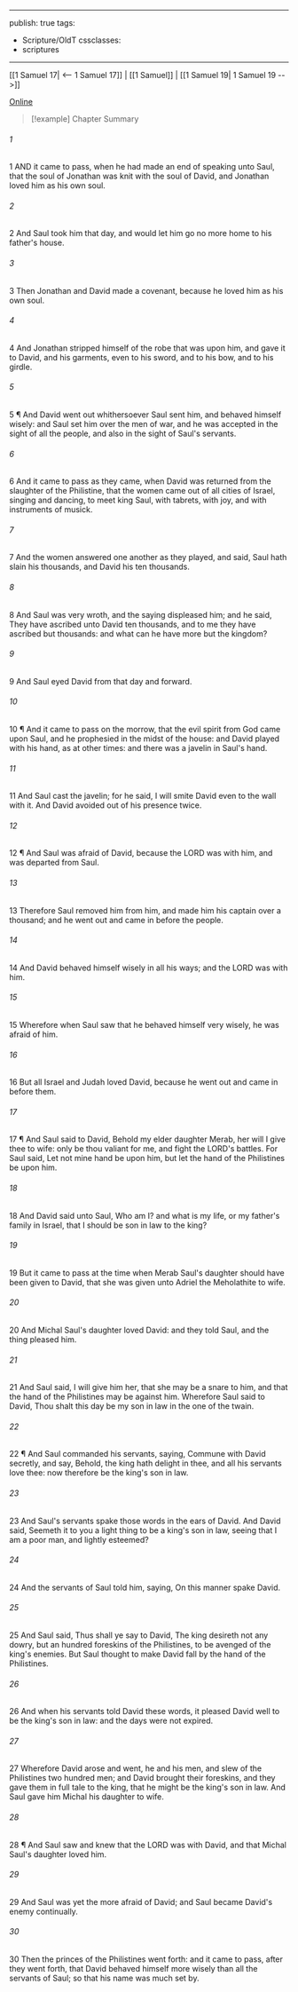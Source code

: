

---
publish: true
tags:
  - Scripture/OldT
cssclasses:
  - scriptures
---
[[1 Samuel 17| <-- 1 Samuel 17]] | [[1 Samuel]] | [[1 Samuel 19| 1 Samuel 19 -->]]

[Online](https://churchofjesuschrist.org/study/scriptures/ot/1-sam/18?lang=eng)

>[!example] Chapter Summary
>
###### 1
1 AND it came to pass, when he had made an end of speaking unto Saul, that the soul of Jonathan was knit with the soul of David, and Jonathan loved him as his own soul.
###### 2
2 And Saul took him that day, and would let him go no more home to his father's house.
###### 3
3 Then Jonathan and David made a covenant, because he loved him as his own soul.
###### 4
4 And Jonathan stripped himself of the robe that was upon him, and gave it to David, and his garments, even to his sword, and to his bow, and to his girdle.
###### 5
5 ¶ And David went out whithersoever Saul sent him, and behaved himself wisely: and Saul set him over the men of war, and he was accepted in the sight of all the people, and also in the sight of Saul's servants.
###### 6
6 And it came to pass as they came, when David was returned from the slaughter of the Philistine, that the women came out of all cities of Israel, singing and dancing, to meet king Saul, with tabrets, with joy, and with instruments of musick.
###### 7
7 And the women answered one another as they played, and said, Saul hath slain his thousands, and David his ten thousands.
###### 8
8 And Saul was very wroth, and the saying displeased him; and he said, They have ascribed unto David ten thousands, and to me they have ascribed but thousands: and what can he have more but the kingdom?
###### 9
9 And Saul eyed David from that day and forward.
###### 10
10 ¶ And it came to pass on the morrow, that the evil spirit from God came upon Saul, and he prophesied in the midst of the house: and David played with his hand, as at other times: and there was a javelin in Saul's hand.
###### 11
11 And Saul cast the javelin; for he said, I will smite David even to the wall with it.  And David avoided out of his presence twice.
###### 12
12 ¶ And Saul was afraid of David, because the LORD was with him, and was departed from Saul.
###### 13
13 Therefore Saul removed him from him, and made him his captain over a thousand; and he went out and came in before the people.
###### 14
14 And David behaved himself wisely in all his ways; and the LORD was with him.
###### 15
15 Wherefore when Saul saw that he behaved himself very wisely, he was afraid of him.
###### 16
16 But all Israel and Judah loved David, because he went out and came in before them.
###### 17
17 ¶ And Saul said to David, Behold my elder daughter Merab, her will I give thee to wife: only be thou valiant for me, and fight the LORD's battles.  For Saul said, Let not mine hand be upon him, but let the hand of the Philistines be upon him.
###### 18
18 And David said unto Saul, Who am I?  and what is my life, or my father's family in Israel, that I should be son in law to the king?
###### 19
19 But it came to pass at the time when Merab Saul's daughter should have been given to David, that she was given unto Adriel the Meholathite to wife.
###### 20
20 And Michal Saul's daughter loved David: and they told Saul, and the thing pleased him.
###### 21
21 And Saul said, I will give him her, that she may be a snare to him, and that the hand of the Philistines may be against him.  Wherefore Saul said to David, Thou shalt this day be my son in law in the one of the twain.
###### 22
22 ¶ And Saul commanded his servants, saying, Commune with David secretly, and say, Behold, the king hath delight in thee, and all his servants love thee: now therefore be the king's son in law.
###### 23
23 And Saul's servants spake those words in the ears of David.  And David said, Seemeth it to you a light thing to be a king's son in law, seeing that I am a poor man, and lightly esteemed?
###### 24
24 And the servants of Saul told him, saying, On this manner spake David.
###### 25
25 And Saul said, Thus shall ye say to David, The king desireth not any dowry, but an hundred foreskins of the Philistines, to be avenged of the king's enemies.  But Saul thought to make David fall by the hand of the Philistines.
###### 26
26 And when his servants told David these words, it pleased David well to be the king's son in law: and the days were not expired.
###### 27
27 Wherefore David arose and went, he and his men, and slew of the Philistines two hundred men; and David brought their foreskins, and they gave them in full tale to the king, that he might be the king's son in law.  And Saul gave him Michal his daughter to wife.
###### 28
28 ¶ And Saul saw and knew that the LORD was with David, and that Michal Saul's daughter loved him.
###### 29
29 And Saul was yet the more afraid of David; and Saul became David's enemy continually.
###### 30
30 Then the princes of the Philistines went forth: and it came to pass, after they went forth, that David behaved himself more wisely than all the servants of Saul; so that his name was much set by.



